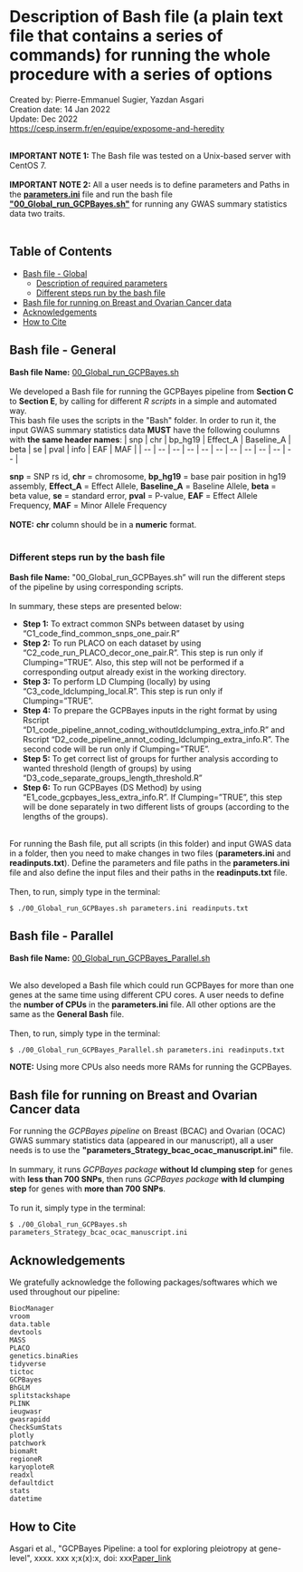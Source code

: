# Description of Bash file (a plain text file that contains a series of commands) for running the whole procedure with a series of options
Created by: Pierre-Emmanuel Sugier, Yazdan Asgari<br>
Creation date: 14 Jan 2022<br>
Update: Dec 2022<br>
https://cesp.inserm.fr/en/equipe/exposome-and-heredity
<br>
<br>


**IMPORTANT NOTE 1:** The Bash file was tested on a Unix-based server with CentOS 7.
<br>
<br>
**IMPORTANT NOTE 2:** All a user needs is to define parameters and Paths in the [**parameters.ini**](../0_Bash) file and run the bash file [**"00_Global_run_GCPBayes.sh"**](../0_Bash) for running any GWAS summary statistics data two traits. 
<br>
<br>

## Table of Contents
- [Bash file - Global](#bash-file---global)
  * [Description of required parameters](#description-of-required-parameters)
  * [Different steps run by the bash file](#different-steps-run-by-the-bash-file)
- [Bash file for running on Breast and Ovarian Cancer data](#bash-file-for-running-on-breast-and-ovarian-cancer-data)
- [Acknowledgements](#acknowledgements)
- [How to Cite](#how-to-cite)

## Bash file - General
**Bash file Name:** [00_Global_run_GCPBayes.sh](../0_Bash)
<br><br>
We developed a Bash file for running the GCPBayes pipeline from **Section C** to **Section E**, by calling for different *R scripts* in a simple and automated way. 
<br>
This bash file uses the scripts in the "Bash" folder. In order to run it, the input GWAS summary statistics data **MUST** have the following coulumns with **the same header names**:
| snp	| chr	| bp_hg19	| Effect_A | Baseline_A | beta | se | pval | info | EAF | MAF |
| -- | -- | -- | -- | -- | -- | -- | -- | -- | -- | -- |

**snp** = SNP rs id, **chr** = chromosome, **bp_hg19** = base pair position in hg19 assembly, **Effect_A** = Effect Allele, **Baseline_A** = Baseline Allele, **beta** = beta value, **se** = standard error, **pval** = P-value, **EAF** = Effect Allele Frequency, **MAF** = Minor Allele Frequency
<br><br>
**NOTE:** **chr** column should be in a **numeric** format.
<br><br>

### Different steps run by the bash file
**Bash file Name:** "00_Global_run_GCPBayes.sh” will run the different steps of the pipeline by using corresponding scripts. 
<br><br>
In summary, these steps are presented below:
- **Step 1:** To extract common SNPs between dataset by using “C1_code_find_common_snps_one_pair.R”
- **Step 2:** To run PLACO on each dataset by using “C2_code_run_PLACO_decor_one_pair.R”. This step is run only if Clumping=”TRUE”. Also, this step will not be performed if a corresponding output already exist in the working directory.
- **Step 3:** To perform LD Clumping (locally) by using “C3_code_ldclumping_local.R”. This step is run only if Clumping=”TRUE”.
- **Step 4:** To prepare the GCPBayes inputs in the right format by using Rscript “D1_code_pipeline_annot_coding_withoutldclumping_extra_info.R” and Rscript “D2_code_pipeline_annot_coding_ldclumping_extra_info.R”. The second code will be run only if Clumping=”TRUE”.
- **Step 5:** To get correct list of groups for further analysis according to wanted threshold (length of groups) by using “D3_code_separate_groups_length_threshold.R”
- **Step 6:** To run GCPBayes (DS Method) by using “E1_code_gcpbayes_less_extra_info.R”. If Clumping=”TRUE”, this step will be done separately in two different lists of groups (according to the lengths of the groups).
<br><br>

For running the Bash file, put all scripts (in this folder) and input GWAS data in a folder, then you need to make changes in two files (**parameters.ini** and **readinputs.txt**). Define the parameters and file paths in the **parameters.ini** file and also define the input files and their paths in the **readinputs.txt** file.
<br><br>
Then, to run, simply type in the terminal:
~~~
$ ./00_Global_run_GCPBayes.sh parameters.ini readinputs.txt
~~~

## Bash file - Parallel
**Bash file Name:** [00_Global_run_GCPBayes_Parallel.sh](../0_Bash)
<br><br>

We also developed a Bash file which could run GCPBayes for more than one genes at the same time using different CPU cores. A user needs to define the **number of CPUs** in the **parameters.ini** file. All other options are the same as the **General Bash** file.
<br><br>
Then, to run, simply type in the terminal:
~~~
$ ./00_Global_run_GCPBayes_Parallel.sh parameters.ini readinputs.txt
~~~

**NOTE:** Using more CPUs also needs more RAMs for running the GCPBayes.

## Bash file for running on Breast and Ovarian Cancer data
For running the *GCPBayes pipeline* on Breast (BCAC) and Ovarian (OCAC) GWAS summary statistics data (appeared in our manuscript), all a user needs is to use the **"parameters_Strategy_bcac_ocac_manuscript.ini"** file.
<br><br>
In summary, it runs *GCPBayes package* **without ld clumping step** for genes with **less than 700 SNPs**, then runs *GCPBayes package* **with ld clumping step** for genes with **more than 700 SNPs**.
<br><br>
To run it, simply type in the terminal:
~~~
$ ./00_Global_run_GCPBayes.sh parameters_Strategy_bcac_ocac_manuscript.ini
~~~

## Acknowledgements 
We gratefully acknowledge the following packages/softwares which we used throughout our pipeline:
```
BiocManager
vroom
data.table
devtools
MASS
PLACO
genetics.binaRies
tidyverse
tictoc
GCPBayes
BhGLM
splitstackshape
PLINK
ieugwasr
gwasrapidd
CheckSumStats
plotly
patchwork
biomaRt
regioneR
karyoploteR
readxl
defaultdict
stats
datetime
```
## How to Cite
Asgari et al., "GCPBayes Pipeline: a tool for exploring pleiotropy at gene-level", xxxx. xxx x;x(x):x, doi: xxx[Paper_link](https://..../)
